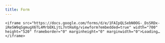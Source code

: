 ```yaml
---
title: Form
---
```

`<iframe src="https://docs.google.com/forms/d/e/1FAIpQLSebN0OG-_DsSRDx-iReSW9qSgmugX6TL4MrbEKLjtL7ntHaXg/viewform?embedded=true" width="700" height="520" frameborder="0" marginheight="0" marginwidth="0">Loading…</iframe>`